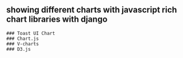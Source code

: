 ## showing different charts with javascript rich chart libraries with django
```### Highcharts
### Toast UI Chart
### Chart.js
### V-charts
### D3.js
```

